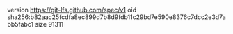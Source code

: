 version https://git-lfs.github.com/spec/v1
oid sha256:b82aac25fcdfa8ec899d7b8d9fdb11c29bd7e590e8376c7dcc2e3d7abb5fabc1
size 91311
